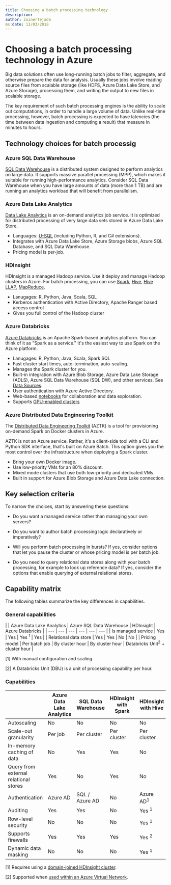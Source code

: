 ```yaml
---
title: Choosing a batch processing technology
description: 
author: zoinerTejada
ms:date: 11/03/2018
---
```


# Choosing a batch processing technology in Azure

Big data solutions often use long-running batch jobs to filter, aggregate, and otherwise prepare the data for analysis. Usually these jobs involve reading source files from scalable storage (like HDFS, Azure Data Lake Store, and Azure Storage), processing them, and writing the output to new files in scalable storage. 

The key requirement of such batch processing engines is the ability to scale out computations, in order to handle a large volume of data. Unlike real-time processing, however, batch processing is expected to have latencies (the time between data ingestion and computing a result) that measure in minutes to hours.

## Technology choices for batch processig

### Azure SQL Data Warehouse

[SQL Data Warehouse](/azure/sql-data-warehouse/) is a distributed system designed to perform analytics on large data. It supports massive parallel processing (MPP), which makes it suitable for running high-performance analytics. Consider SQL Data Warehouse when you have large amounts of data (more than 1 TB) and are running an analytics workload that will benefit from parallelism.

### Azure Data Lake Analytics

[Data Lake Analytics](/azure/data-lake-analytics/data-lake-analytics-overview) is an on-demand analytics job service. It is optimized for distributed processing of very large data sets stored in Azure Data Lake Store. 

- Languages: [U-SQL](/azure/data-lake-analytics/data-lake-analytics-u-sql-get-started) (including Python, R, and C# extensions).
-  Integrates with Azure Data Lake Store, Azure Storage blobs, Azure SQL Database, and SQL Data Warehouse.
- Pricing model is per-job.

### HDInsight

HDInsight is a managed Hadoop service. Use it deploy and manage Hadoop clusters in Azure. For batch processing, you can use [Spark](/azure/hdinsight/spark/apache-spark-overview), [Hive](/azure/hdinsight/hadoop/hdinsight-use-hive), [Hive LLAP](/azure/hdinsight/interactive-query/apache-interactive-query-get-started), [MapReduce](/azure/hdinsight/hadoop/hdinsight-use-mapreduce).

- Lanugages: R, Python, Java, Scala, SQL
- Kerberos authentication with Active Directory, Apache Ranger based access control
- Gives you full control of the Hadoop cluster

### Azure Databricks 

[Azure Databricks](/azure/azure-databricks/) is an Apache Spark-based analytics platform. You can think of it as "Spark as a service." It's the easiest way to use Spark on the Azure platform.  

- Lanugages: R, Python, Java, Scala, Spark SQL
- Fast cluster start times, auto-termination, auto-scaling.
- Manages the Spark cluster for you.
- Built-in integration with Azure Blob Storage, Azure Data Lake Storage (ADLS), Azure SQL Data Warehouse (SQL DW), and other services. See [Data Sources](https://docs.azuredatabricks.net/spark/latest/data-sources/index.html).
- User authentication with Azure Active Directory.
- Web-based [notebooks](https://docs.azuredatabricks.net/user-guide/notebooks/index.html) for collaboration and data exploration. 
- Supports [GPU-enabled clusters](https://docs.azuredatabricks.net/user-guide/clusters/gpu.html)

### Azure Distributed Data Engineering Toolkit 

The [Distributed Data Engineering Toolkit](https://github.com/azure/aztk) (AZTK) is a tool for provisioning on-demand Spark on Docker clusters in Azure. 

AZTK is not an Azure service. Rather, it's a client-side tool with a CLI and Python SDK interface, that's built on Azure Batch. This option gives you the most control over the infrastructure when deploying a Spark cluster.

- Bring your own Docker image.
- Use low-priority VMs for an 80% discount.
- Mixed mode clusters that use both low-priority and dedicated VMs.
- Built in support for Azure Blob Storage and Azure Data Lake connection.



## Key selection criteria

To narrow the choices, start by answering these questions:

- Do you want a managed service rather than managing your own servers?

- Do you want to author batch processing logic declaratively or imperatively?

- Will you perform batch processing in bursts? If yes, consider options that let you pause the cluster or whose pricing model is per batch job.

- Do you need to query relational data stores along with your batch processing, for example to look up reference data? If yes, consider the options that enable querying of external relational stores.

## Capability matrix

The following tables summarize the key differences in capabilities. 

### General capabilities

| | Azure Data Lake Analytics | Azure SQL Data Warehouse | HDInsight | Azure Databricks |
| --- | --- | --- | --- | --- | --- |
| Is managed service | Yes | Yes | Yes <sup>1</sup> | Yes | 
| Relational data store | Yes | Yes | No | No |
| Pricing model | Per batch job | By cluster hour | By cluster hour | Databricks Unit<sup>2</sup> + cluster hour |

[1] With manual configuration and scaling.

[2] A Databricks Unit (DBU) is a unit of processing capability per hour.

### Capabilities

| | Azure Data Lake Analytics | SQL Data Warehouse | HDInsight with Spark | HDInsight with Hive | HDInsight with Hive LLAP | Azure Databricks |
| --- | --- | --- | --- | --- | --- | --- |
| Autoscaling | No | No | No | No | No | Yes |
| Scale-out granularity  | Per job | Per cluster | Per cluster | Per cluster | Per cluster | Per cluster |
| In-memory caching of data | No | Yes | Yes | No | Yes | Yes |
| Query from external relational stores | Yes | No | Yes | No | No | Yes |
| Authentication  | Azure AD | SQL / Azure AD | No | Azure AD<sup>1</sup> | Azure AD<sup>1</sup> | Azure AD |
| Auditing  | Yes | Yes | No | Yes <sup>1</sup> | Yes <sup>1</sup> | Yes |
| Row-level security | No | No | No | Yes <sup>1</sup> | Yes <sup>1</sup> | No |
| Supports firewalls | Yes | Yes | Yes | Yes <sup>2</sup> | Yes <sup>2</sup> | No |
| Dynamic data masking | No | No | No | Yes <sup>1</sup> | Yes <sup>1</sup> | No |

[1] Requires using a [domain-joined HDInsight cluster](/azure/hdinsight/domain-joined/apache-domain-joined-introduction).

[2] Supported when [used within an Azure Virtual Network](/azure/hdinsight/hdinsight-extend-hadoop-virtual-network).
